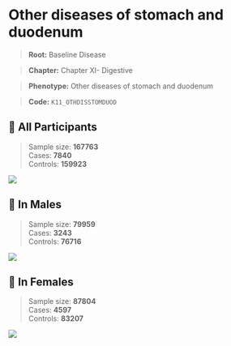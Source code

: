 # Other diseases of stomach and duodenum

> **Root:** Baseline Disease  

> **Chapter:** Chapter XI- Digestive  

> **Phenotype:** Other diseases of stomach and duodenum  

> **Code:** `K11_OTHDISSTOMDUOD`

## 🧪 All Participants  
> Sample size: **167763**  
> Cases: **7840**  
> Controls: **159923**
<img src="/Disease/Figures/ALL/Incidence/K11_OTHDISSTOMDUOD.png"/>
<CsvTable src="/Disease_Data/ALL/Incidence/COX_K11_OTHDISSTOMDUOD.csv" label="🔍 View full results" />

## 👨 In Males  
> Sample size: **79959**  
> Cases: **3243**  
> Controls: **76716**
<img src="/Disease/Figures/Male/Incidence/K11_OTHDISSTOMDUOD.png"/>
<CsvTable src="/Disease_Data/Male/Incidence/COX_K11_OTHDISSTOMDUOD.csv" label="🔍 View full results" />

## 👩 In Females  
> Sample size: **87804**  
> Cases: **4597**  
> Controls: **83207**
<img src="/Disease/Figures/Female/Incidence/K11_OTHDISSTOMDUOD.png"/>
<CsvTable src="/Disease_Data/Female/Incidence/COX_K11_OTHDISSTOMDUOD.csv" label="🔍 View full results" />

